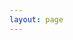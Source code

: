 ```yaml
---
layout: page
---
```


[//]: # (# TODO build playgournd)
<VditorComponent id="playground-md-editor"/>

<script setup>
import VditorComponent from "/component/MarkdownEditorV.vue"
</script>
